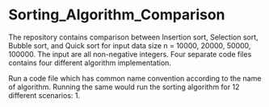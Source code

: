 # Sorting_Algorithm_Comparison
The repository contains comparison between Insertion sort, Selection sort, Bubble sort, and Quick sort for input data size n = 10000, 20000, 50000, 100000.  The input are all non-negative integers. Four separate code files contains four different algorithm implementation.

Run a code file which has common name convention according to the name of algorithm. Running the same would run the sorting algorithm for 12 different scenarios:
  1.
